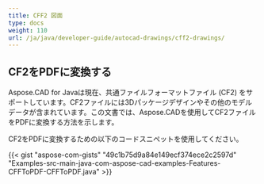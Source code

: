 ```yaml
---
title: CFF2 図面
type: docs
weight: 110
url: /ja/java/developer-guide/autocad-drawings/cff2-drawings/
---
```


## **CF2をPDFに変換する**

Aspose.CAD for Javaは現在、共通ファイルフォーマットファイル (CF2) をサポートしています。CF2ファイルには3Dパッケージデザインやその他のモデルデータが含まれています。この文書では、Aspose.CADを使用してCF2ファイルをPDFに変換する方法を示します。

CF2をPDFに変換するための以下のコードスニペットを使用してください。

{{< gist "aspose-com-gists" "49c1b75d9a84e149ecf374ece2c2597d" "Examples-src-main-java-com-aspose-cad-examples-Features-CFFToPDF-CFFToPDF.java" >}}
